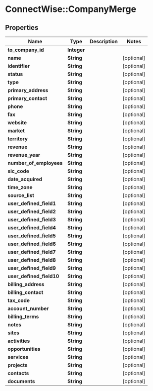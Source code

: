 # ConnectWise::CompanyMerge

## Properties
Name | Type | Description | Notes
------------ | ------------- | ------------- | -------------
**to_company_id** | **Integer** |  | 
**name** | **String** |  | [optional] 
**identifier** | **String** |  | [optional] 
**status** | **String** |  | [optional] 
**type** | **String** |  | [optional] 
**primary_address** | **String** |  | [optional] 
**primary_contact** | **String** |  | [optional] 
**phone** | **String** |  | [optional] 
**fax** | **String** |  | [optional] 
**website** | **String** |  | [optional] 
**market** | **String** |  | [optional] 
**territory** | **String** |  | [optional] 
**revenue** | **String** |  | [optional] 
**revenue_year** | **String** |  | [optional] 
**number_of_employees** | **String** |  | [optional] 
**sic_code** | **String** |  | [optional] 
**date_acquired** | **String** |  | [optional] 
**time_zone** | **String** |  | [optional] 
**source_list** | **String** |  | [optional] 
**user_defined_field1** | **String** |  | [optional] 
**user_defined_field2** | **String** |  | [optional] 
**user_defined_field3** | **String** |  | [optional] 
**user_defined_field4** | **String** |  | [optional] 
**user_defined_field5** | **String** |  | [optional] 
**user_defined_field6** | **String** |  | [optional] 
**user_defined_field7** | **String** |  | [optional] 
**user_defined_field8** | **String** |  | [optional] 
**user_defined_field9** | **String** |  | [optional] 
**user_defined_field10** | **String** |  | [optional] 
**billing_address** | **String** |  | [optional] 
**billing_contact** | **String** |  | [optional] 
**tax_code** | **String** |  | [optional] 
**account_number** | **String** |  | [optional] 
**billing_terms** | **String** |  | [optional] 
**notes** | **String** |  | [optional] 
**sites** | **String** |  | [optional] 
**activities** | **String** |  | [optional] 
**opportunities** | **String** |  | [optional] 
**services** | **String** |  | [optional] 
**projects** | **String** |  | [optional] 
**contacts** | **String** |  | [optional] 
**documents** | **String** |  | [optional] 


